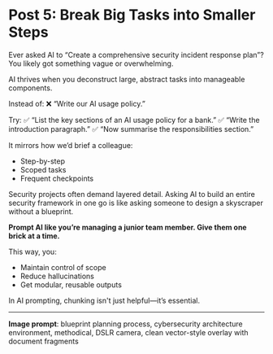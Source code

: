 # Post 5: Break Big Tasks into Smaller Steps

Ever asked AI to “Create a comprehensive security incident response plan”? You likely got something vague or overwhelming.

AI thrives when you deconstruct large, abstract tasks into manageable components.

Instead of:
❌ “Write our AI usage policy.”

Try:
✅ “List the key sections of an AI usage policy for a bank.”
✅ “Write the introduction paragraph.”
✅ “Now summarise the responsibilities section.”

It mirrors how we’d brief a colleague:
- Step-by-step
- Scoped tasks
- Frequent checkpoints

Security projects often demand layered detail. Asking AI to build an entire security framework in one go is like asking someone to design a skyscraper without a blueprint.

**Prompt AI like you’re managing a junior team member. Give them one brick at a time.**

This way, you:
- Maintain control of scope
- Reduce hallucinations
- Get modular, reusable outputs

In AI prompting, chunking isn't just helpful—it’s essential.

---

**Image prompt**: blueprint planning process, cybersecurity architecture environment, methodical, DSLR camera, clean vector-style overlay with document fragments
